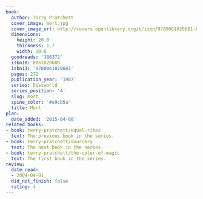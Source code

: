```yaml
---
book:
  author: Terry Pratchett
  cover_image: mort.jpg
  cover_image_url: http://covers.openlibrary.org/b/isbn/9780061020681-L.jpg
  dimensions:
    height: 20.0
    thickness: 1.7
    width: 10.6
  goodreads: '386372'
  isbn10: 0061020680
  isbn13: '9780061020681'
  pages: 272
  publication_year: '1987'
  series: Discworld
  series_position: '4'
  slug: mort
  spine_color: '#e9cb5a'
  title: Mort
plan:
  date_added: '2015-04-08'
related_books:
- book: terry-pratchett/equal-rites
  text: The previous book in the series.
- book: terry-pratchett/sourcery
  text: The next book in the series.
- book: terry-pratchett/the-color-of-magic
  text: The first book in the series.
review:
  date_read:
  - 2004-04-01
  did_not_finish: false
  rating: 4
---
```

